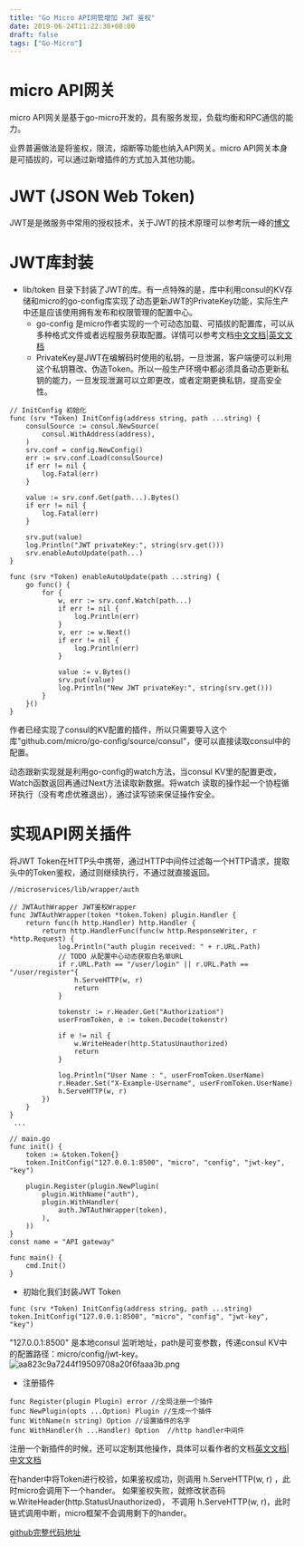 ```yaml
---
title: "Go Micro API网管增加 JWT 鉴权"
date: 2019-06-24T11:22:38+08:00
draft: false
tags: ["Go-Micro"]
---
```


# micro API网关

micro API网关是基于go-micro开发的，具有服务发现，负载均衡和RPC通信的能力。

业界普遍做法是将鉴权，限流，熔断等功能也纳入API网关。micro API网关本身是可插拔的，可以通过新增插件的方式加入其他功能。

# JWT (JSON Web Token)

JWT是是微服务中常用的授权技术，关于JWT的技术原理可以参考阮一峰的[博文](http://www.ruanyifeng.com/blog/2018/07/json_web_token-tutorial.html)

# JWT库封装

- lib/token 目录下封装了JWT的库。有一点特殊的是，库中利用consul的KV存储和micro的go-config库实现了动态更新JWT的PrivateKey功能，实际生产中还是应该使用拥有发布和权限管理的配置中心。
  - go-config 是micro作者实现的一个可动态加载、可插拔的配置库，可以从多种格式文件或者远程服务获取配置。详情可以参考文档[中文文档](https://micro.mu/docs/cn/go-config.html)|[英文文档](https://micro.mu/docs/go-config.html)
  - PrivateKey是JWT在编解码时使用的私钥，一旦泄漏，客户端便可以利用这个私钥篡改、伪造Token。所以一般生产环境中都必须具备动态更新私钥的能力，一旦发现泄漏可以立即更改，或者定期更换私钥，提高安全性。

```
// InitConfig 初始化
func (srv *Token) InitConfig(address string, path ...string) {
	consulSource := consul.NewSource(
		consul.WithAddress(address),
	)
	srv.conf = config.NewConfig()
	err := srv.conf.Load(consulSource)
	if err != nil {
		log.Fatal(err)
	}

	value := srv.conf.Get(path...).Bytes()
	if err != nil {
		log.Fatal(err)
	}

	srv.put(value)
	log.Println("JWT privateKey:", string(srv.get()))
	srv.enableAutoUpdate(path...)
}

func (srv *Token) enableAutoUpdate(path ...string) {
	go func() {
		for {
			w, err := srv.conf.Watch(path...)
			if err != nil {
				log.Println(err)
			}
			v, err := w.Next()
			if err != nil {
				log.Println(err)
			}

			value := v.Bytes()
			srv.put(value)
			log.Println("New JWT privateKey:", string(srv.get()))
		}
	}()
}
```

作者已经实现了consul的KV配置的插件，所以只需要导入这个库"github.com/micro/go-config/source/consul"，便可以直接读取consul中的配置。

动态跟新实现就是利用go-config的watch方法，当consul KV里的配置更改，Watch函数返回再通过Next方法读取新数据。将watch 读取的操作起一个协程循环执行（没有考虑优雅退出），通过读写锁来保证操作安全。

# 实现API网关插件

将JWT Token在HTTP头中携带，通过HTTP中间件过滤每一个HTTP请求，提取头中的Token鉴权，通过则继续执行，不通过就直接返回。

```
//microservices/lib/wrapper/auth

// JWTAuthWrapper JWT鉴权Wrapper
func JWTAuthWrapper(token *token.Token) plugin.Handler {
	return func(h http.Handler) http.Handler {
		return http.HandlerFunc(func(w http.ResponseWriter, r *http.Request) {
			log.Println("auth plugin received: " + r.URL.Path)
			// TODO 从配置中心动态获取白名单URL
			if r.URL.Path == "/user/login" || r.URL.Path == "/user/register"{
				h.ServeHTTP(w, r)
				return
			}

			tokenstr := r.Header.Get("Authorization")
			userFromToken, e := token.Decode(tokenstr)

			if e != nil {
				w.WriteHeader(http.StatusUnauthorized)
				return
			}

			log.Println("User Name : ", userFromToken.UserName)
			r.Header.Set("X-Example-Username", userFromToken.UserName)
			h.ServeHTTP(w, r)
		})
	}
}
 ...

// main.go
func init() {
	token := &token.Token{}
	token.InitConfig("127.0.0.1:8500", "micro", "config", "jwt-key", "key")

	plugin.Register(plugin.NewPlugin(
		plugin.WithName("auth"),
		plugin.WithHandler(
			auth.JWTAuthWrapper(token),
		),
	))
}
const name = "API gateway"

func main() {
	cmd.Init()
}
```

- 初始化我们封装JWT Token

```
func (srv *Token) InitConfig(address string, path ...string)
token.InitConfig("127.0.0.1:8500", "micro", "config", "jwt-key", "key")
```

"127.0.0.1:8500" 是本地consul 监听地址，path是可变参数，传递consul KV中的配置路径：micro/config/jwt-key。
![aa823c9a7244f19509708a20f6faaa3b.png](https://cdn.jsdelivr.net/gh/Allenxuxu/blog/img/aa823c9a7244f19509708a20f6faaa3b-6e7c49e6.png)


- 注册插件

```
func Register(plugin Plugin) error //全局注册一个插件
func NewPlugin(opts ...Option) Plugin //生成一个插件
func WithName(n string) Option //设置插件的名字
func WithHandler(h ...Handler) Option  //http handler中间件
```

注册一个新插件的时候，还可以定制其他操作，具体可以看作者的文档[英文文档](https://micro.mu/docs/plugins-toolkit.html)|[中文文档](https://micro.mu/docs/cn/plugins-toolkit.html)

在hander中将Token进行校验，如果鉴权成功，则调用	h.ServeHTTP(w, r) ，此时micro会调用下一个hander。
如果鉴权失败，就修改状态码w.WriteHeader(http.StatusUnauthorized)， 不调用 h.ServeHTTP(w, r)，此时链式调用中断，micro框架不会调用剩下的hander。

[github完整代码地址](https://github.com/Allenxuxu/microservices)

